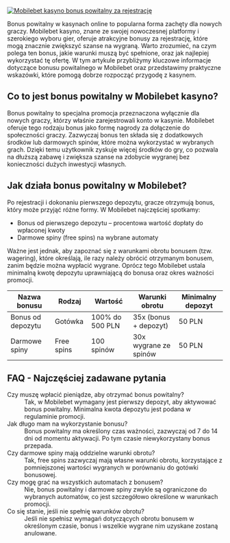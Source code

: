 [![Mobilebet kasyno bonus powitalny za rejestrację](https://123-caf.pages.dev/gitsignup.png)](https://vrmoo.ru/Bt82HjjY)

<p>Bonus powitalny w kasynach online to popularna forma zachęty dla nowych graczy. Mobilebet kasyno, znane ze swojej nowoczesnej platformy i szerokiego wyboru gier, oferuje atrakcyjne bonusy za rejestrację, które mogą znacznie zwiększyć szanse na wygraną. Warto zrozumieć, na czym polega ten bonus, jakie warunki muszą być spełnione, oraz jak najlepiej wykorzystać tę ofertę. W tym artykule przybliżymy kluczowe informacje dotyczące bonusu powitalnego w Mobilebet oraz przedstawimy praktyczne wskazówki, które pomogą dobrze rozpocząć przygodę z kasynem.</p>  <h2>Co to jest bonus powitalny w Mobilebet kasyno?</h2> <p>Bonus powitalny to specjalna promocja przeznaczona wyłącznie dla nowych graczy, którzy właśnie zarejestrowali konto w kasynie. Mobilebet oferuje tego rodzaju bonus jako formę nagrody za dołączenie do społeczności graczy. Zazwyczaj bonus ten składa się z dodatkowych środków lub darmowych spinów, które można wykorzystać w wybranych grach. Dzięki temu użytkownik zyskuje więcej środków do gry, co pozwala na dłuższą zabawę i zwiększa szanse na zdobycie wygranej bez konieczności dużych inwestycji własnych.</p>  <h2>Jak działa bonus powitalny w Mobilebet?</h2> <p>Po rejestracji i dokonaniu pierwszego depozytu, gracze otrzymują bonus, który może przyjąć różne formy. W Mobilebet najczęściej spotkamy:</p> <ul>   <li>Bonus od pierwszego depozytu – procentowa wartość dopłaty do wpłaconej kwoty</li>   <li>Darmowe spiny (free spins) na wybrane automaty</li> </ul> <p>Ważne jest jednak, aby zapoznać się z warunkami obrotu bonusem (tzw. wagering), które określają, ile razy należy obrócić otrzymanym bonusem, zanim będzie można wypłacić wygrane. Oprócz tego Mobilebet ustala minimalną kwotę depozytu uprawniającą do bonusa oraz okres ważności promocji.</p>  <table>   <thead>     <tr>       <th>Nazwa bonusu</th>       <th>Rodzaj</th>       <th>Wartość</th>       <th>Warunki obrotu</th>       <th>Minimalny depozyt</th>     </tr>   </thead>   <tbody>     <tr>       <td>Bonus od depozytu</td>       <td>Gotówka</td>       <td>100% do 500 PLN</td>       <td>35x (bonus + depozyt)</td>       <td>50 PLN</td>     </tr>     <tr>       <td>Darmowe spiny</td>       <td>Free spins</td>       <td>100 spinów</td>       <td>30x wygrane ze spinów</td>       <td>50 PLN</td>     </tr>   </tbody> </table>  <h2>FAQ - Najczęściej zadawane pytania</h2> <dl>   <dt>Czy muszę wpłacić pieniądze, aby otrzymać bonus powitalny?</dt>   <dd>Tak, w Mobilebet wymagany jest pierwszy depozyt, aby aktywować bonus powitalny. Minimalna kwota depozytu jest podana w regulaminie promocji.</dd>    <dt>Jak długo mam na wykorzystanie bonusu?</dt>   <dd>Bonus powitalny ma określony czas ważności, zazwyczaj od 7 do 14 dni od momentu aktywacji. Po tym czasie niewykorzystany bonus przepada.</dd>    <dt>Czy darmowe spiny mają oddzielne warunki obrotu?</dt>   <dd>Tak, free spins zazwyczaj mają własne warunki obrotu, korzystające z pomniejszonej wartości wygranych w porównaniu do gotówki bonusowej.</dd>    <dt>Czy mogę grać na wszystkich automatach z bonusem?</dt>   <dd>Nie, bonus powitalny i darmowe spiny zwykle są ograniczone do wybranych automatów, co jest szczegółowo określone w warunkach promocji.</dd>    <dt>Co się stanie, jeśli nie spełnię warunków obrotu?</dt>   <dd>Jeśli nie spełnisz wymagań dotyczących obrotu bonusem w określonym czasie, bonus i wszelkie wygrane nim uzyskane zostaną anulowane.</dd> </dl>